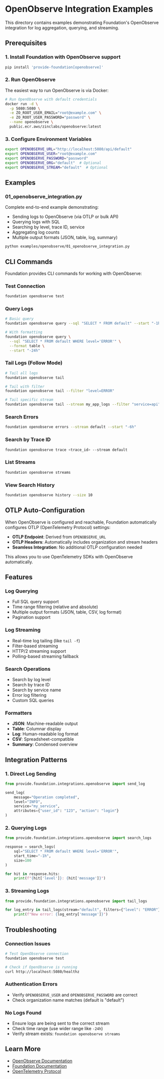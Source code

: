# OpenObserve Integration Examples

This directory contains examples demonstrating Foundation's OpenObserve integration for log aggregation, querying, and streaming.

## Prerequisites

### 1. Install Foundation with OpenObserve support

```bash
pip install 'provide-foundation[openobserve]'
```

### 2. Run OpenObserve

The easiest way to run OpenObserve is via Docker:

```bash
# Run OpenObserve with default credentials
docker run -d \
  -p 5080:5080 \
  -e ZO_ROOT_USER_EMAIL="root@example.com" \
  -e ZO_ROOT_USER_PASSWORD="password" \
  --name openobserve \
  public.ecr.aws/zinclabs/openobserve:latest
```

### 3. Configure Environment Variables

```bash
export OPENOBSERVE_URL="http://localhost:5080/api/default"
export OPENOBSERVE_USER="root@example.com"
export OPENOBSERVE_PASSWORD="password"
export OPENOBSERVE_ORG="default"  # Optional
export OPENOBSERVE_STREAM="default"  # Optional
```

## Examples

### 01_openobserve_integration.py

Complete end-to-end example demonstrating:
- Sending logs to OpenObserve (via OTLP or bulk API)
- Querying logs with SQL
- Searching by level, trace ID, service
- Aggregating log counts
- Multiple output formats (JSON, table, log, summary)

```bash
python examples/openobserve/01_openobserve_integration.py
```

## CLI Commands

Foundation provides CLI commands for working with OpenObserve:

### Test Connection

```bash
foundation openobserve test
```

### Query Logs

```bash
# Basic query
foundation openobserve query --sql "SELECT * FROM default" --start "-1h"

# With formatting
foundation openobserve query \
  --sql "SELECT * FROM default WHERE level='ERROR'" \
  --format table \
  --start "-24h"
```

### Tail Logs (Follow Mode)

```bash
# Tail all logs
foundation openobserve tail

# Tail with filter
foundation openobserve tail --filter "level=ERROR"

# Tail specific stream
foundation openobserve tail --stream my_app_logs --filter "service=api"
```

### Search Errors

```bash
foundation openobserve errors --stream default --start "-6h"
```

### Search by Trace ID

```bash
foundation openobserve trace <trace_id> --stream default
```

### List Streams

```bash
foundation openobserve streams
```

### View Search History

```bash
foundation openobserve history --size 10
```

## OTLP Auto-Configuration

When OpenObserve is configured and reachable, Foundation automatically configures OTLP (OpenTelemetry Protocol) settings:

- **OTLP Endpoint**: Derived from `OPENOBSERVE_URL`
- **OTLP Headers**: Automatically includes organization and stream headers
- **Seamless Integration**: No additional OTLP configuration needed

This allows you to use OpenTelemetry SDKs with OpenObserve automatically.

## Features

### Log Querying
- Full SQL query support
- Time range filtering (relative and absolute)
- Multiple output formats (JSON, table, CSV, log format)
- Pagination support

### Log Streaming
- Real-time log tailing (like `tail -f`)
- Filter-based streaming
- HTTP/2 streaming support
- Polling-based streaming fallback

### Search Operations
- Search by log level
- Search by trace ID
- Search by service name
- Error log filtering
- Custom SQL queries

### Formatters
- **JSON**: Machine-readable output
- **Table**: Columnar display
- **Log**: Human-readable log format
- **CSV**: Spreadsheet-compatible
- **Summary**: Condensed overview

## Integration Patterns

### 1. Direct Log Sending

```python
from provide.foundation.integrations.openobserve import send_log

send_log(
    message="Operation completed",
    level="INFO",
    service="my_service",
    attributes={"user_id": "123", "action": "login"}
)
```

### 2. Querying Logs

```python
from provide.foundation.integrations.openobserve import search_logs

response = search_logs(
    sql="SELECT * FROM default WHERE level='ERROR'",
    start_time="-1h",
    size=100
)

for hit in response.hits:
    print(f"{hit['level']}: {hit['message']}")
```

### 3. Streaming Logs

```python
from provide.foundation.integrations.openobserve import tail_logs

for log_entry in tail_logs(stream="default", filters={"level": "ERROR"}):
    print(f"New error: {log_entry['message']}")
```

## Troubleshooting

### Connection Issues

```bash
# Test OpenObserve connection
foundation openobserve test

# Check if OpenObserve is running
curl http://localhost:5080/healthz
```

### Authentication Errors

- Verify `OPENOBSERVE_USER` and `OPENOBSERVE_PASSWORD` are correct
- Check organization name matches (default is "default")

### No Logs Found

- Ensure logs are being sent to the correct stream
- Check time range (use wider range like `-24h`)
- Verify stream exists: `foundation openobserve streams`

## Learn More

- [OpenObserve Documentation](https://openobserve.ai/docs/)
- [Foundation Documentation](https://github.com/provide-io/provide-foundation)
- [OpenTelemetry Protocol](https://opentelemetry.io/docs/specs/otlp/)
